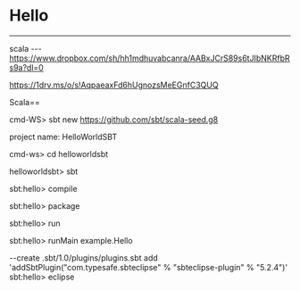 # Hello
----------------
scala ---
https://www.dropbox.com/sh/hh1mdhuvabcanra/AABxJCrS89s6tJIbNKRfbRs9a?dl=0

https://1drv.ms/o/s!AqpaeaxFd6hUgnozsMeEGnfC3QUQ

Scala==

cmd-WS> sbt new https://github.com/sbt/scala-seed.g8
	
project name: HelloWorldSBT

cmd-ws> cd helloworldsbt

helloworldsbt> sbt

sbt:hello> compile

sbt:hello> package

sbt:hello> run

sbt:hello> runMain example.Hello

--create .sbt/1.0/plugins/plugins.sbt add 'addSbtPlugin("com.typesafe.sbteclipse" % "sbteclipse-plugin" % "5.2.4")'
sbt:hello> eclipse